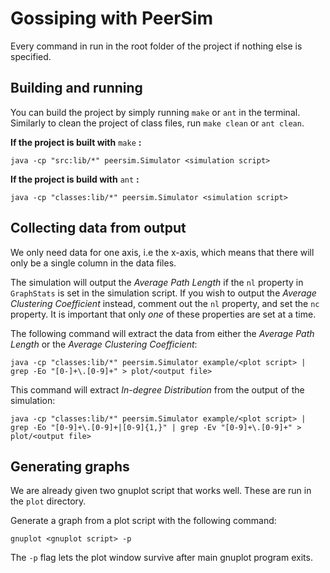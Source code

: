 # Gossiping with PeerSim

Every command in run in the root folder of the project if nothing else is specified.

## Building and running ##

You can build the project by simply running `make` or `ant` in the terminal.  Similarly to clean the project of class files, run `make clean` or `ant clean`.

**If the project is built with** `make` **:**

`java -cp "src:lib/*" peersim.Simulator <simulation script>`

**If the project is build with** `ant` **:**

`java -cp "classes:lib/*" peersim.Simulator <simulation script>`

## Collecting data from output ##

We only need data for one axis, i.e the x-axis, which means that there will only be a single column in the data files.

The simulation will output the *Average Path Length* if the `nl` property in `GraphStats` is set in the simulation script. If you wish to output the *Average Clustering Coefficient* instead, comment out the `nl` property, and set the `nc` property. It is important that only *one* of these properties are set at a time.

The following command will extract the data from either the *Average Path Length* or the *Average Clustering Coefficient*:

`java -cp "classes:lib/*" peersim.Simulator example/<plot script> | grep -Eo "[0-]+\.[0-9]+" > plot/<output file>`

This command will extract *In-degree Distribution* from the output of the simulation:

`java -cp "classes:lib/*" peersim.Simulator example/<plot script> | grep -Eo "[0-9]+\.[0-9]+|[0-9]{1,}" | grep -Ev "[0-9]+\.[0-9]+" > plot/<output file>`

## Generating graphs ##

We are already given two gnuplot script that works well. These are run in the `plot` directory.

Generate a graph from a plot script with the following command:

`gnuplot <gnuplot script> -p`

The `-p` flag lets the plot window survive after main gnuplot program exits.
